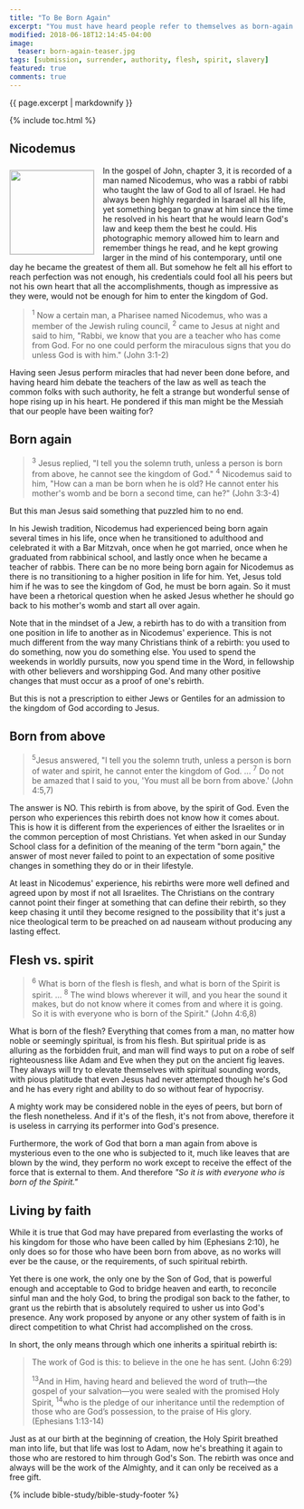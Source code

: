 ```yaml
---
title: "To Be Born Again"
excerpt: "You must have heard people refer to themselves as born-again Christians, but what does it really mean to be born again?"
modified: 2018-06-18T12:14:45-04:00
image:
  teaser: born-again-teaser.jpg
tags: [submission, surrender, authority, flesh, spirit, slavery] 
featured: true
comments: true
---
```


{{ page.excerpt | markdownify }}

{% include toc.html %}

<!-- a href="{{ site.url }}{% post_url 2018-05-08-The-Old-and-the-New-Viet %}"><em>(Bấm vào đây để đọc tiếng Việt)</em></a -->

## Nicodemus
<img alt src="{{ site.url }}/assets/images/born-again-teaser.jpg" style="border: 1px solid #cccccc; margin: 7px 15px 0px 0px; max-width: 100%; height: 148px; padding: 0px; float: left;">
In the gospel of John, chapter 3, it is recorded of a man named Nicodemus, who was a rabbi of rabbi who taught the law of God to all of Israel. He had always been highly regarded in Isarael all his life, yet something began to gnaw at him since the time he resolved in his heart that he would learn God's law and keep them the best he could. His photographic memory allowed him to learn and remember things he read, and he kept growing larger in the mind of his contemporary, until one day he became the greatest of them all. But somehow he felt all his effort to reach perfection was not enough, his credentials could fool all his peers but not his own heart that all the accomplishments, though as impressive as they were, would not be enough for him to enter the kingdom of God.

> <sup>1</sup> Now a certain man, a Pharisee named Nicodemus, who was a member of the Jewish ruling council,  <sup>2</sup> came to Jesus at night and said to him, "Rabbi, we know that you are a teacher who has come from God. For no one could perform the miraculous signs that you do unless God is with him." (John 3:1-2)

Having seen Jesus perform miracles that had never been done before, and having heard him debate the teachers of the law as well as teach the common folks with such authority, he felt a strange but wonderful sense of hope rising up in his heart. He pondered if this man might be the Messiah that our people have been waiting for?

## Born again

> <sup>3</sup> Jesus replied, "I tell you the solemn truth, unless a person is born from above, he cannot see the kingdom of God."  <sup>4</sup> Nicodemus said to him, "How can a man be born when he is old? He cannot enter his mother's womb and be born a second time, can he?" (John 3:3-4)

But this man Jesus said something that puzzled him to no end.

In his Jewish tradition, Nicodemus had experienced being born again several times in his life, once when he transitioned to adulthood and celebrated it with a Bar Mitzvah, once when he got married, once when he graduated from rabbinical school, and lastly once when he became a teacher of rabbis. There can be no more being born again for Nicodemus as there is no transitioning to a higher position in life for him. Yet, Jesus told him if he was to see the kingdom of God, he must be born again. So it must have been a rhetorical question when he asked Jesus whether he should go back to his mother's womb and start all over again.

Note that in the mindset of a Jew, a rebirth has to do with a transition from one position in life to another as in Nicodemus' experience. This is not much different from the way many Christians think of a rebirth: you used to do something, now you do something else. You used to spend the weekends in worldly pursuits, now you spend time in the Word, in fellowship with other believers and worshipping God. And many other positive changes that must occur as a proof of one's rebirth.

But this is not a prescription to either Jews or Gentiles for an admission to the kingdom of God according to Jesus.

## Born from above

>  <sup>5</sup>Jesus answered, "I tell you the solemn truth, unless a person is born of water and spirit, he cannot enter the kingdom of God.  ...  <sup>7</sup> Do not be amazed that I said to you, 'You must all be born from above.' (John 4:5,7)

The answer is NO. This rebirth is from above, by the spirit of God. Even the person who experiences this rebirth does not know how it comes about. This is how it is different from the experiences of either the Israelites or in the common perception of most Christians. Yet when asked in our Sunday School class for a definition of the meaning of the term "born again," the answer of most never failed to point to an expectation of some positive changes in something they do or in their lifestyle.

At least in Nicodemus' experience, his rebirths were more well defined and agreed upon by most if not all Israelites. The Christians on the contrary cannot point their finger at something that can define their rebirth, so they keep chasing it until they become resigned to the possibility that it's just a nice theological term to be preached on ad nauseam without producing any lasting effect.

## Flesh vs. spirit

>  <sup>6</sup> What is born of the flesh is flesh, and what is born of the Spirit is spirit. ...  <sup>8</sup> The wind blows wherever it will, and you hear the sound it makes, but do not know where it comes from and where it is going. So it is with everyone who is born of the Spirit." (John 4:6,8)

What is born of the flesh? Everything that comes from a man, no matter how noble or seemingly spiritual, is from his flesh. But spiritual pride is as alluring as the forbidden fruit, and man will find ways to put on a robe of self righteousness like Adam and Eve when they put on the ancient fig leaves. They always will try to elevate themselves with spiritual sounding words, with pious platitude that even Jesus had never attempted though he's God and he has every right and ability to do so without fear of hypocrisy.

A mighty work may be considered noble in the eyes of peers, but born of the flesh nonetheless. And if it's of the flesh, it's not from above, therefore it is useless in carrying its performer into God's presence.

Furthermore, the work of God that born a man again from above is mysterious even to the one who is subjected to it, much like leaves that are blown by the wind, they perform no work except to receive the effect of the force that is external to them. And therefore *"So it is with everyone who is born of the Spirit."*

## Living by faith

While it is true that God may have prepared from everlasting the works of his kingdom for those who have been called by him (Ephesians 2:10), he only does so for those who have been born from above, as no works will ever be the cause, or the requirements, of such spiritual rebirth.

Yet there is one work, the only one by the Son of God, that is powerful enough and acceptable to God to bridge heaven and earth, to reconcile sinful man and the holy God, to bring the prodigal son back to the father, to grant us the rebirth that is absolutely required to usher us into God's presence. Any work proposed by anyone or any other system of faith is in direct competition to what Christ had accomplished on the cross.

In short, the only means through which one inherits a spiritual rebirth is:

> The work of God is this: to believe in the one he has sent. (John 6:29)
>
> <sup>13</sup>And in Him, having heard and believed the word of truth—the gospel of your salvation—you were sealed with the promised Holy Spirit, <sup>14</sup>who is the pledge of our inheritance until the redemption of those who are God’s possession, to the praise of His glory. (Ephesians 1:13-14)

Just as at our birth at the beginning of creation, the Holy Spirit breathed man into life, but that life was lost to Adam, now he's breathing it again to those who are restored to him through God's Son. The rebirth was once and always will be the work of the Almighty, and it can only be received as a free gift.

{% include bible-study/bible-study-footer %}
